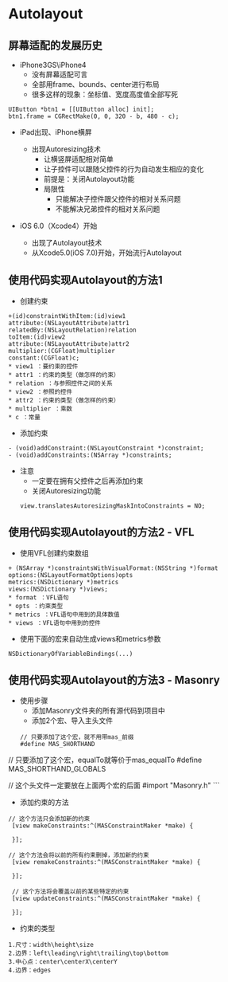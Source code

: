 # Autolayout

## 屏幕适配的发展历史
- iPhone3GS\iPhone4
    - 没有屏幕适配可言
    - 全部用frame、bounds、center进行布局
    - 很多这样的现象：坐标值、宽度高度值全部写死
```objc
UIButton *btn1 = [[UIButton alloc] init];
btn1.frame = CGRectMake(0, 0, 320 - b, 480 - c);
```

- iPad出现、iPhone横屏
    - 出现Autoresizing技术
        - 让横竖屏适配相对简单
        - 让子控件可以跟随父控件的行为自动发生相应的变化
        - 前提是：关闭Autolayout功能
        - 局限性
            - 只能解决子控件跟父控件的相对关系问题
            - 不能解决兄弟控件的相对关系问题

- iOS 6.0（Xcode4）开始
    - 出现了Autolayout技术
    - 从Xcode5.0(iOS 7.0)开始，开始流行Autolayout


## 使用代码实现Autolayout的方法1
- 创建约束

```objc
+(id)constraintWithItem:(id)view1
attribute:(NSLayoutAttribute)attr1
relatedBy:(NSLayoutRelation)relation
toItem:(id)view2
attribute:(NSLayoutAttribute)attr2
multiplier:(CGFloat)multiplier
constant:(CGFloat)c;
* view1 ：要约束的控件
* attr1 ：约束的类型（做怎样的约束）
* relation ：与参照控件之间的关系
* view2 ：参照的控件
* attr2 ：约束的类型（做怎样的约束）
* multiplier ：乘数
* c ：常量
```

- 添加约束

```objc
- (void)addConstraint:(NSLayoutConstraint *)constraint;
- (void)addConstraints:(NSArray *)constraints;
```

- 注意
    - 一定要在拥有父控件之后再添加约束
    - 关闭Autoresizing功能
    ```objc
    view.translatesAutoresizingMaskIntoConstraints = NO;
    ```

## 使用代码实现Autolayout的方法2 - VFL
- 使用VFL创建约束数组

```objc
+ (NSArray *)constraintsWithVisualFormat:(NSString *)format
options:(NSLayoutFormatOptions)opts
metrics:(NSDictionary *)metrics
views:(NSDictionary *)views;
* format ：VFL语句
* opts ：约束类型
* metrics ：VFL语句中用到的具体数值
* views ：VFL语句中用到的控件
```

- 使用下面的宏来自动生成views和metrics参数

```objc
NSDictionaryOfVariableBindings(...)
```


## 使用代码实现Autolayout的方法3 - Masonry
- 使用步骤
    - 添加Masonry文件夹的所有源代码到项目中
    - 添加2个宏、导入主头文件
    ```objc
    // 只要添加了这个宏，就不用带mas_前缀
    #define MAS_SHORTHAND
// 只要添加了这个宏，equalTo就等价于mas_equalTo
#define MAS_SHORTHAND_GLOBALS


// 这个头文件一定要放在上面两个宏的后面
#import "Masonry.h"
    ```

- 添加约束的方法

```objc
// 这个方法只会添加新的约束
 [view makeConstraints:^(MASConstraintMaker *make) {

 }];

// 这个方法会将以前的所有约束删掉，添加新的约束
 [view remakeConstraints:^(MASConstraintMaker *make) {

 }];

 // 这个方法将会覆盖以前的某些特定的约束
 [view updateConstraints:^(MASConstraintMaker *make) {

 }];
```

- 约束的类型
```objc
1.尺寸：width\height\size
2.边界：left\leading\right\trailing\top\bottom
3.中心点：center\centerX\centerY
4.边界：edges
```


